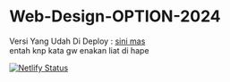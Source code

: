 # Web-Design-OPTION-2024
Versi Yang Udah Di Deploy : 
[sini mas](https://faizonly5953.netlify.app/)
<br>
entah knp kata gw enakan liat di hape

[![Netlify Status](https://api.netlify.com/api/v1/badges/c7ace9b1-1bb8-4fcb-8afc-a7cd2cd1d059/deploy-status)](https://faizonly5953.netlify.app/)
